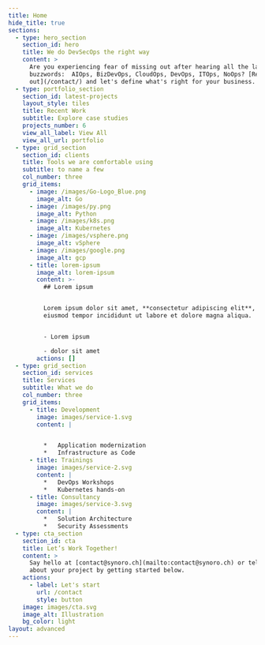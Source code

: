 ```yaml
---
title: Home
hide_title: true
sections:
  - type: hero_section
    section_id: hero
    title: We do DevSecOps the right way
    content: >
      Are you experiencing fear of missing out after hearing all the latest
      buzzwords:  AIOps, BizDevOps, CloudOps, DevOps, ITOps, NoOps? [Reach
      out](/contact/) and let's define what's right for your business.
  - type: portfolio_section
    section_id: latest-projects
    layout_style: tiles
    title: Recent Work
    subtitle: Explore case studies
    projects_number: 6
    view_all_label: View All
    view_all_url: portfolio
  - type: grid_section
    section_id: clients
    title: Tools we are comfortable using
    subtitle: to name a few
    col_number: three
    grid_items:
      - image: /images/Go-Logo_Blue.png
        image_alt: Go
      - image: /images/py.png
        image_alt: Python
      - image: /images/k8s.png
        image_alt: Kubernetes
      - image: /images/vsphere.png
        image_alt: vSphere
      - image: /images/google.png
        image_alt: gcp
      - title: lorem-ipsum
        image_alt: lorem-ipsum
        content: >-
          ## Lorem ipsum


          Lorem ipsum dolor sit amet, **consectetur adipiscing elit**, sed do
          eiusmod tempor incididunt ut labore et dolore magna aliqua.


          - Lorem ipsum

          - dolor sit amet
        actions: []
  - type: grid_section
    section_id: services
    title: Services
    subtitle: What we do
    col_number: three
    grid_items:
      - title: Development
        image: images/service-1.svg
        content: |


          *   Application modernization
          *   Infrastructure as Code
      - title: Trainings
        image: images/service-2.svg
        content: |
          *   DevOps Workshops
          *   Kubernetes hands-on
      - title: Consultancy
        image: images/service-3.svg
        content: |
          *   Solution Architecture
          *   Security Assessments
  - type: cta_section
    section_id: cta
    title: Let’s Work Together!
    content: >
      Say hello at [contact@synoro.ch](mailto:contact@synoro.ch) or tell us more
      about your project by getting started below.
    actions:
      - label: Let's start
        url: /contact
        style: button
    image: images/cta.svg
    image_alt: Illustration
    bg_color: light
layout: advanced
---
```

